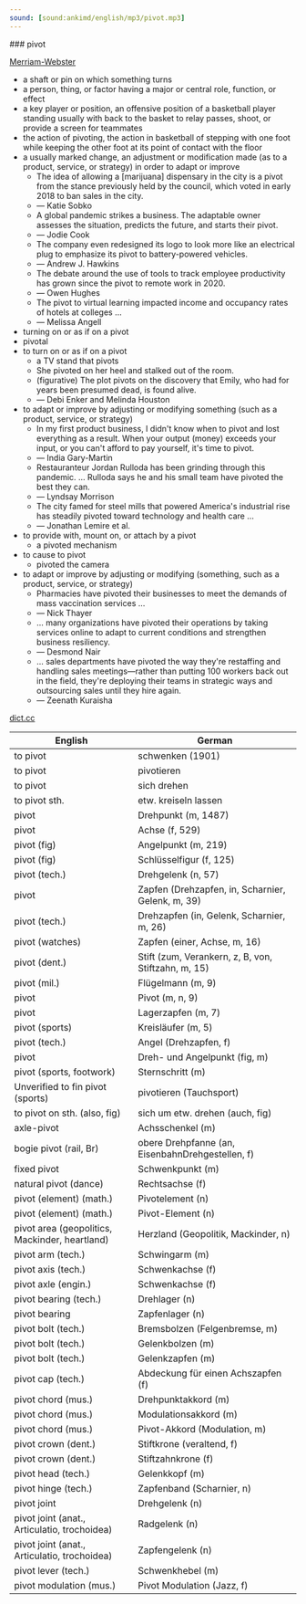```yaml
---
sound: [sound:ankimd/english/mp3/pivot.mp3]
---
```


\### pivot

[Merriam-Webster](https://www.merriam-webster.com/dictionary/pivot)

- a shaft or pin on which something turns
- a person, thing, or factor having a major or central role, function, or effect
- a key player or position, an offensive position of a basketball player standing usually with back to the basket to relay passes, shoot, or provide a screen for teammates
- the action of pivoting, the action in basketball of stepping with one foot while keeping the other foot at its point of contact with the floor
- a usually marked change, an adjustment or modification made (as to a product, service, or strategy) in order to adapt or improve
    - The idea of allowing a [marijuana] dispensary in the city is a pivot from the stance previously held by the council, which voted in early 2018 to ban sales in the city.
    - — Katie Sobko
    - A global pandemic strikes a business. The adaptable owner assesses the situation, predicts the future, and starts their pivot.
    - — Jodie Cook
    - The company even redesigned its logo to look more like an electrical plug to emphasize its pivot to battery-powered vehicles.
    - — Andrew J. Hawkins
    - The debate around the use of tools to track employee productivity has grown since the pivot to remote work in 2020.
    - — Owen Hughes
    - The pivot to virtual learning impacted income and occupancy rates of hotels at colleges …
    - — Melissa Angell
- turning on or as if on a pivot
- pivotal
- to turn on or as if on a pivot
    - a TV stand that pivots
    - She pivoted on her heel and stalked out of the room.
    - (figurative) The plot pivots on the discovery that Emily, who had for years been presumed dead, is found alive.
    - — Debi Enker and Melinda Houston
- to adapt or improve by adjusting or modifying something (such as a product, service, or strategy)
    - In my first product business, I didn't know when to pivot and lost everything as a result. When your output (money) exceeds your input, or you can't afford to pay yourself, it's time to pivot.
    - — India Gary-Martin
    - Restauranteur Jordan Rulloda has been grinding through this pandemic. … Rulloda says he and his small team have pivoted the best they can.
    - — Lyndsay Morrison
    - The city famed for steel mills that powered America's industrial rise has steadily pivoted toward technology and health care …
    - — Jonathan Lemire et al.
- to provide with, mount on, or attach by a pivot
    - a pivoted mechanism
- to cause to pivot
    - pivoted the camera
- to adapt or improve by adjusting or modifying (something, such as a product, service, or strategy)
    - Pharmacies have pivoted their businesses to meet the demands of mass vaccination services …
    - — Nick Thayer
    - … many organizations have pivoted their operations by taking services online to adapt to current conditions and strengthen business resiliency.
    - — Desmond Nair
    - … sales departments have pivoted the way they're restaffing and handling sales meetings—rather than putting 100 workers back out in the field, they're deploying their teams in strategic ways and outsourcing sales until they hire again.
    - — Zeenath Kuraisha

[dict.cc](https://www.dict.cc/pivot)

| English        | German       |
| -------------- | ------------ |
| to pivot | schwenken (1901) |
| to pivot | pivotieren |
| to pivot | sich drehen |
| to pivot sth. | etw. kreiseln lassen |
| pivot | Drehpunkt (m, 1487) |
| pivot | Achse (f, 529) |
| pivot (fig) | Angelpunkt (m, 219) |
| pivot (fig) | Schlüsselfigur (f, 125) |
| pivot (tech.) | Drehgelenk (n, 57) |
| pivot | Zapfen (Drehzapfen, in, Scharnier, Gelenk, m, 39) |
| pivot (tech.) | Drehzapfen (in, Gelenk, Scharnier, m, 26) |
| pivot (watches) | Zapfen (einer, Achse, m, 16) |
| pivot (dent.) | Stift (zum, Verankern, z, B, von, Stiftzahn, m, 15) |
| pivot (mil.) | Flügelmann (m, 9) |
| pivot | Pivot (m, n, 9) |
| pivot | Lagerzapfen (m, 7) |
| pivot (sports) | Kreisläufer (m, 5) |
| pivot (tech.) | Angel (Drehzapfen, f) |
| pivot | Dreh- und Angelpunkt (fig, m) |
| pivot (sports, footwork) | Sternschritt (m) |
| Unverified to fin pivot (sports) | pivotieren (Tauchsport) |
| to pivot on sth. (also, fig) | sich um etw. drehen (auch, fig) |
| axle-pivot | Achsschenkel (m) |
| bogie pivot (rail, Br) | obere Drehpfanne (an, EisenbahnDrehgestellen, f) |
| fixed pivot | Schwenkpunkt (m) |
| natural pivot (dance) | Rechtsachse (f) |
| pivot (element) (math.) | Pivotelement (n) |
| pivot (element) (math.) | Pivot-Element (n) |
| pivot area (geopolitics, Mackinder, heartland) | Herzland (Geopolitik, Mackinder, n) |
| pivot arm (tech.) | Schwingarm (m) |
| pivot axis (tech.) | Schwenkachse (f) |
| pivot axle (engin.) | Schwenkachse (f) |
| pivot bearing (tech.) | Drehlager (n) |
| pivot bearing | Zapfenlager (n) |
| pivot bolt (tech.) | Bremsbolzen (Felgenbremse, m) |
| pivot bolt (tech.) | Gelenkbolzen (m) |
| pivot bolt (tech.) | Gelenkzapfen (m) |
| pivot cap (tech.) | Abdeckung für einen Achszapfen (f) |
| pivot chord (mus.) | Drehpunktakkord (m) |
| pivot chord (mus.) | Modulationsakkord (m) |
| pivot chord (mus.) | Pivot-Akkord (Modulation, m) |
| pivot crown (dent.) | Stiftkrone (veraltend, f) |
| pivot crown (dent.) | Stiftzahnkrone (f) |
| pivot head (tech.) | Gelenkkopf (m) |
| pivot hinge (tech.) | Zapfenband (Scharnier, n) |
| pivot joint | Drehgelenk (n) |
| pivot joint (anat., Articulatio, trochoidea) | Radgelenk (n) |
| pivot joint (anat., Articulatio, trochoidea) | Zapfengelenk (n) |
| pivot lever (tech.) | Schwenkhebel (m) |
| pivot modulation (mus.) | Pivot Modulation (Jazz, f) |
